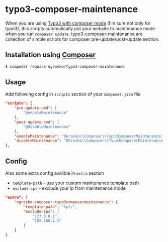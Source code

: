 # typo3-composer-maintenance

When you are using [Typo3 with composer mode](https://composer.typo3.org/) (I'm sure not only for typo3), this scripts automatically put your website to maintenance mode when you run `composer update`.
typo3-composer-maintenance are collection of simple scripts for composer pre-update/post-update section.

## Installation using [Composer](http://getcomposer.org/)

```bash
$ composer require ogrosko/typo3-composer-maintenance
```

## Usage
Add following config in `scripts` section of your `composer.json` file

```json
"scripts": {
	"pre-update-cmd": [
		"@enableMaintenance"
	],
	"post-update-cmd": [
		"@disableMaintenance"
	],
	"enableMaintenance": "OGrosko\\Composer\\Typo3ComposerMaintenance::maintenance_enable",
	"disableMaintenance": "OGrosko\\Composer\\Typo3ComposerMaintenance::maintenance_disable"
},
```

## Config
Also some extra config avalible in `extra` section

* `template-path` - use your custom maintenance template path
* `exclude-ips` - exclude your ip from maintenance mode

```json
"extra": {
	"ogrosko-composer-typo3composermaintenance": {
		"template-path": "tpl/",
		"exclude-ips": [
			"127.0.0.1",
			"192.168.1.1"
		]
	}
}
```		